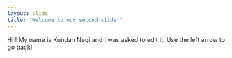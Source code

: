 ```yaml
---
layout: slide
title: "Welcome to our second slide!"
---
```

Hi ! My name is Kundan Negi and i was asked to edit it.
Use the left arrow to go back!
